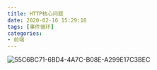 ```yaml
---
title: HTTP核心问题
date: 2020-02-16 15:29:18
tags: [事件循环]
categories:
- 前端
---
```


![55C6BC71-6BD4-4A7C-B08E-A299E17C3BEC](https://cdn.jsdelivr.net/gh/xiangzp/picBed@master/uPic/2022/03/17/55C6BC71-6BD4-4A7C-B08E-A299E17C3BEC.jpg)



